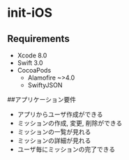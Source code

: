 # init-iOS

## Requirements

* Xcode 8.0
* Swift 3.0
* CocoaPods
  * Alamofire ~>4.0
  * SwiftyJSON

##アプリケーション要件

* アプリからユーザ作成ができる
* ミッションの作成, 変更, 削除ができる
* ミッションの一覧が見れる
* ミッションの詳細が見れる
* ユーザ毎にミッションの完了できる
